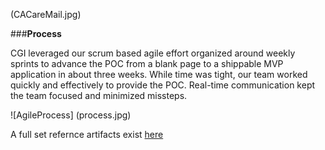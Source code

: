 (CACareMail.jpg)

###**Process** 

CGI leveraged our scrum based agile effort organized around weekly sprints to advance the POC from a blank page to a shippable MVP application in about three weeks. While time was tight, our team worked quickly and effectively to provide the POC. Real-time communication kept the team focused and minimized missteps. 

![AgileProcess]
(process.jpg)


A full set refernce artifacts exist [here](https://www.google.com)
